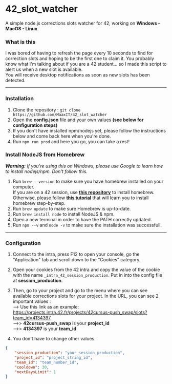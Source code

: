 # 42_slot_watcher
A simple node.js corrections slots watcher for 42, working on **Windows - MacOS - Linux**. 

### What is this
I was bored of having to refresh the page every 10 seconds to find for correction slots and hoping to be the first one to claim it.
You probably know what I'm talking about if you are a 42 student... so I made this script to alert us when a new slot is available.  
You will receive desktop notifications as soon as new slots has been detected.

---

### Installation
1. Clone the repository : ``git clone https://github.com/MaaxIT/42_slot_watcher``
2. Open the **config.json** file and your own values **(see below for configuration steps)**
3. If you don't have installed npm/nodejs yet, please follow the instructions below and come back here when you're done.
4. Run ``npm run prod`` and here you go, you can take a rest!

### Install NodeJS from Homebrew
***Warning:** If you're using this on Windows, please use Google to learn how to install nodejs/npm. Don't follow this.*
1. Run ``brew --version`` to make sure you have homebrew installed on your computer.  
    If you are on a 42 session, use [**this repository**](https://github.com/kube/42homebrew) to install homebrew.  
    Otherwise, please follow [**this tutorial**](https://phoenixnap.com/kb/install-homebrew-on-mac) that will learn you to install homebrew step-by-step.
2. Run ``brew update`` to make sure Homebrew is up-to-date.
3. Run ``brew install node`` to install NodeJS & npm.
4. Open a new terminal in order to have the PATH correctly updated.
4. Run ``npm --v`` and ``node -v`` to make sure the installation was successfull.

---

### Configuration
1. Connect to the intra, press F12 to open your console, go the "Application" tab and scroll down to the "Cookies" category.
2. Open your cookies from the 42 intra and copy the value of the cookie with the name ``_intra_42_session_production``. Put in into the config file at **session_production**.
3. Then, go to your project and go to the menu where you can see available corrections slots for your project. In the URL, you can see 2 important values :  
--> Use this link as an example: https://projects.intra.42.fr/projects/42cursus-push_swap/slots?team_id=4134397  
-->> **42cursus-push_swap** is your **project_id**  
-->> **4134397** is your **team_id**  

4. You don't have to change other values.
```json
{
    "session_production": "your_session_production",
    "project_id": "project_string_id",
    "team_id": "team_number_id",
    "cooldown": 30,
    "nextDaysLimit": 1
}
```

